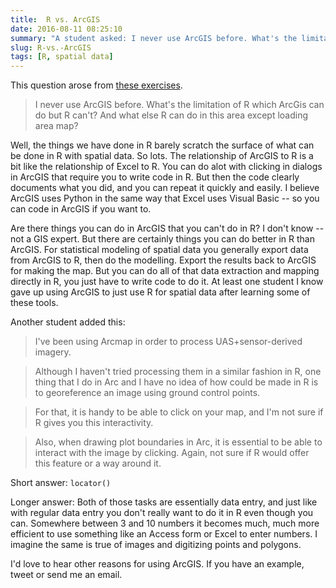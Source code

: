 ```yaml
---
title:  R vs. ArcGIS
date: 2016-08-11 08:25:10
summary: "A student asked: I never use ArcGIS before. What's the limitation of R which ArcGis can do but R can't? And what else R can do in this area except loading area map?"
slug: R-vs.-ArcGIS
tags: [R, spatial data]
---
```


This question arose from [these exercises](http://atyre2.github.io/2016-01-11-lincoln/week16.html). 

> I never use ArcGIS before. What's the limitation of R which ArcGis can do but R can't? And what else R can do in this area except loading area map?

Well, the things we have done in R barely scratch the surface of what can be done in R with spatial data. So lots. The relationship of ArcGIS to R is a bit like the relationship of Excel to R. You can do alot with clicking in dialogs in ArcGIS that require you to write code in R. But then the code clearly documents what you did, and you can repeat it quickly and easily. I believe ArcGIS uses Python in the same way that Excel uses Visual Basic -- so you can code in ArcGIS if you want to. 

Are there things you can do in ArcGIS that you can't do in R? I don't know -- not a GIS expert. But there are certainly things you can do better in R than ArcGIS. For statistical modeling of spatial data you generally export data from ArcGIS to R, then do the modelling. Export the results back to ArcGIS for making the map. But you can do all of that data extraction and mapping directly in R, you just have to write code to do it. At least one student I know gave up using ArcGIS to just use R for spatial data after learning some of these tools. 

Another student added this:

> I've been using Arcmap in order to process UAS+sensor-derived imagery.

> Although I haven't tried processing them in a similar fashion in R, one thing that I do in Arc and I have no idea of how could be made in R is to georeference an image using ground control points.

> For that, it is handy to be able to click on your map, and I'm not sure if R gives you this interactivity.

> Also, when drawing plot boundaries in Arc, it is essential to be able to interact with the image by clicking. Again, not sure if R would offer this feature or a way around it.

Short answer: `locator()`

Longer answer: Both of those tasks are essentially data entry, and just like with regular data entry you don't really want to do it in R even though you can. Somewhere between 3 and 10 numbers it becomes much, much more efficient to use something like an Access form or Excel to enter numbers. I imagine the same is true of images and digitizing points and polygons. 

I'd love to hear other reasons for using ArcGIS. If you have an example, tweet or send me an email.
